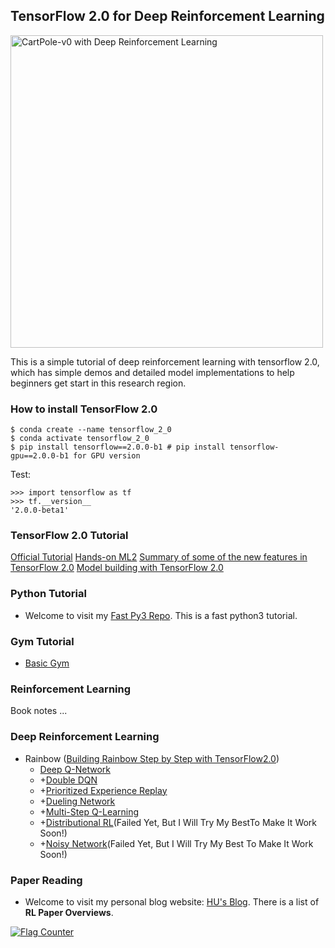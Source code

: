 ## TensorFlow 2.0 for Deep Reinforcement Learning
<img src="https://github.com/Huixxi/TensorFlow2.0-for-Deep-Reinforcement-Learning/blob/master/images/gym_cartpole_v0.gif" title="CartPole-v0 with Deep Reinforcement Learning" width="500" hegiht="313" align=center />
  
This is a simple tutorial of deep reinforcement learning with tensorflow 2.0, which has simple demos and detailed model implementations to help beginners get start in this research region.  

### How to install TensorFlow 2.0
```
$ conda create --name tensorflow_2_0
$ conda activate tensorflow_2_0
$ pip install tensorflow==2.0.0-b1 # pip install tensorflow-gpu==2.0.0-b1 for GPU version
```
Test:
```
>>> import tensorflow as tf
>>> tf.__version__
'2.0.0-beta1'
```

### TensorFlow 2.0 Tutorial
[Official Tutorial](tensorflow.org/tutorials/)
[Hands-on ML2](https://github.com/ageron/handson-ml2)
[Summary of some of the new features in TensorFlow 2.0](https://colab.research.google.com/github/zaidalyafeai/Notebooks/blob/master/TF_2_0.ipynb)
[Model building with TensorFlow 2.0](https://colab.research.google.com/drive/17u-pRZJnKN0gO5XZmq8n5A2bKGrfKEUg)


### Python Tutorial
* Welcome to visit my [Fast Py3 Repo](https://github.com/Huixxi/Fast-Py3). This is a fast python3 tutorial.

### Gym Tutorial
* [Basic Gym](https://github.com/Huixxi/TensorFlow2.0-for-Deep-Reinforcement-Learning/blob/master/tutorial_blogs/gym_tutorial.md)

### Reinforcement Learning
Book notes ...

### Deep Reinforcement Learning
* Rainbow
([Building Rainbow Step by Step with TensorFlow2.0](https://github.com/Huixxi/TensorFlow2.0-for-Deep-Reinforcement-Learning/blob/master/tutorial_blogs/Building_Rainbow_Step_by_Step_with_TensorFlow2.0.md))
  * [Deep Q-Network](https://github.com/Huixxi/TensorFlow2.0-for-Deep-Reinforcement-Learning/blob/master/01_dqn.py)
  * +[Double DQN](https://github.com/Huixxi/TensorFlow2.0-for-Deep-Reinforcement-Learning/blob/master/02_ddqn.py)
  * +[Prioritized Experience Replay](https://github.com/Huixxi/TensorFlow2.0-for-Deep-Reinforcement-Learning/blob/master/03_priority_replay.py) 
  * +[Dueling Network](https://github.com/Huixxi/TensorFlow2.0-for-Deep-Reinforcement-Learning/blob/master/04_dueling.py)
  * +[Multi-Step Q-Learning](https://github.com/Huixxi/TensorFlow2.0-for-Deep-Reinforcement-Learning/blob/master/05_multistep_td.py)
  * +[Distributional RL](https://github.com/Huixxi/TensorFlow2.0-for-Deep-Reinforcement-Learning/blob/master/06_distributional_rl.py)(Failed Yet, But I Will Try My BestTo Make It Work Soon!)
  * +[Noisy Network](https://github.com/Huixxi/TensorFlow2.0-for-Deep-Reinforcement-Learning/blob/master/07_noisynet.py)(Failed Yet, But I Will Try My Best To Make It Work Soon!)

### Paper Reading
* Welcome to visit my personal blog website: [HU's Blog](https://www.cycygogo.cn/). There is a list of **RL Paper Overviews**. 

<a href="https://info.flagcounter.com/0GdE"><img src="https://s11.flagcounter.com/count2/0GdE/bg_FFFFFF/txt_000000/border_CCCCCC/columns_2/maxflags_10/viewers_0/labels_0/pageviews_0/flags_0/percent_0/" alt="Flag Counter" border="0"></a>
